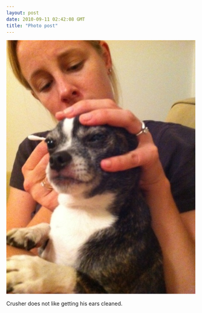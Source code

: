 ```yaml
---
layout: post
date: 2010-09-11 02:42:08 GMT
title: "Photo post"
---
```

![travisj](/images/395ee935acdfb67ef57dd9492461c09f7dc352cd5373bade20fc544e41a84e40.jpg)

Crusher does not like getting his ears cleaned.